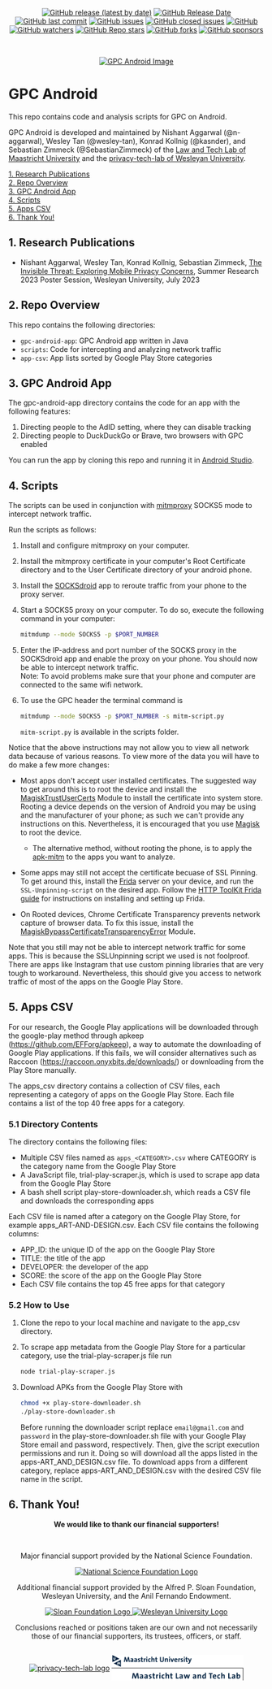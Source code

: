 <p align="center">
  <a href="https://github.com/privacy-tech-lab/gpc-android/releases"><img alt="GitHub release (latest by date)" src="https://img.shields.io/github/v/release/privacy-tech-lab/gpc-android"></a>
  <a href="https://github.com/privacy-tech-lab/gpc-android/releases"><img alt="GitHub Release Date" src="https://img.shields.io/github/release-date/privacy-tech-lab/gpc-android"></a>
  <a href="https://github.com/privacy-tech-lab/gpc-android/commits/main"><img alt="GitHub last commit" src="https://img.shields.io/github/last-commit/privacy-tech-lab/gpc-android"></a>
  <a href="https://github.com/privacy-tech-lab/gpc-android/issues"><img alt="GitHub issues" src="https://img.shields.io/github/issues-raw/privacy-tech-lab/gpc-android"></a>
  <a href="https://github.com/privacy-tech-lab/gpc-android/issues?q=is%3Aissue+is%3Aclosed"><img alt="GitHub closed issues" src="https://img.shields.io/github/issues-closed-raw/privacy-tech-lab/gpc-android"></a>
  <a href="https://github.com/privacy-tech-lab/gpc-android/blob/main/LICENSE.md"><img alt="GitHub" src="https://img.shields.io/github/license/privacy-tech-lab/gpc-android"></a>
  <a href="https://github.com/privacy-tech-lab/gpc-android/watchers"><img alt="GitHub watchers" src="https://img.shields.io/github/watchers/privacy-tech-lab/gpc-android?style=social"></a>
  <a href="https://github.com/privacy-tech-lab/gpc-android/stargazers"><img alt="GitHub Repo stars" src="https://img.shields.io/github/stars/privacy-tech-lab/gpc-android?style=social"></a>
  <a href="https://github.com/privacy-tech-lab/gpc-android/network/members"><img alt="GitHub forks" src="https://img.shields.io/github/forks/privacy-tech-lab/gpc-android?style=social"></a>
  <a href="https://github.com/sponsors/privacy-tech-lab"><img alt="GitHub sponsors" src="https://img.shields.io/static/v1?label=Sponsor&message=%E2%9D%A4&logo=GitHub&color=%23fe8e86"></a>
</p>

<br>

<p align="center">
  <a href="https://privacytechlab.org/"><img src="./wifi.svg" width="200px" height="200px" alt="GPC Android Image"></a>
</p>

# GPC Android

This repo contains code and analysis scripts for GPC on Android.

GPC Android is developed and maintained by Nishant Aggarwal (@n-aggarwal), Wesley Tan (@wesley-tan), Konrad Kollnig (@kasnder), and Sebastian Zimmeck (@SebastianZimmeck) of the [Law and Tech Lab of Maastricht University](https://www.maastrichtuniversity.nl/about-um/faculties/law/research/law-and-tech-lab) and the [privacy-tech-lab of Wesleyan University](https://privacytechlab.org/).

[1. Research Publications](#1-research-publications)  
[2. Repo Overview](#2-repo-overview)  
[3. GPC Android App](#3-gpc-android-app)  
[4. Scripts](#4-scripts)  
[5. Apps CSV](#5-apps-csv)  
[6. Thank You!](#6-thank-you)

## 1. Research Publications

- Nishant Aggarwal, Wesley Tan, Konrad Kollnig, Sebastian Zimmeck, [The Invisible Threat: Exploring Mobile Privacy Concerns](https://github.com/privacy-tech-lab/gpc-android/blob/main/research/aggarwalEtAlInvisibleThreat2023Poster.pdf), Summer Research 2023 Poster Session, Wesleyan University, July 2023

## 2. Repo Overview

This repo contains the following directories:

- `gpc-android-app`: GPC Android app written in Java
- `scripts`: Code for intercepting and analyzing network traffic
- `app-csv`: App lists sorted by Google Play Store categories

## 3. GPC Android App

The gpc-android-app directory contains the code for an app with the following features:

1. Directing people to the AdID setting, where they can disable tracking
2. Directing people to DuckDuckGo or Brave, two browsers with GPC enabled

You can run the app by cloning this repo and running it in [Android Studio](https://developer.android.com/studio).

## 4. Scripts

The scripts can be used in conjunction with [mitmproxy](https://mitmproxy.org/) SOCKS5 mode to intercept network traffic.

Run the scripts as follows:

1. Install and configure mitmproxy on your computer.
2. Install the mitmproxy certificate in your computer's Root Certificate directory and to the User Certificate directory of your android phone.
3. Install the [SOCKSdroid](https://play.google.com/store/apps/details?id=net.typeblog.socks&hl=en_US&gl=US) app to reroute traffic from your phone to the proxy server.
4. Start a SOCKS5 proxy on your computer. To do so, execute the following command in your computer:

   ```bash
   mitmdump --mode SOCKS5 -p $PORT_NUMBER
   ```

5. Enter the IP-address and port number of the SOCKS proxy in the SOCKSdroid app and enable the proxy on your phone. You should now be able to intercept network traffic. <br />Note: To avoid problems make sure that your phone and computer are connected to the same wifi network.
6. To use the GPC header the terminal command is

   ```bash
   mitmdump --mode SOCKS5 -p $PORT_NUMBER -s mitm-script.py
   ```

   `mitm-script.py` is available in the scripts folder.

Notice that the above instructions may not allow you to view all network data because of various reasons. To view more of the data you will have to do make a few more changes:

- Most apps don't accept user installed certificates. The suggested way to get around this is to root the device and install the [MagiskTrustUserCerts](https://github.com/NVISOsecurity/MagiskTrustUserCerts) Module to install the certificate into system store. Rooting a device depends on the version of Android you may be using and the manufacturer of your phone; as such we can't provide any instructions on this. Nevertheless, it is encouraged that you use [Magisk](https://magiskmanager.com/#How_to_Install_Magisk_Latest_Version_on_Android_Custom_Recovery_Option) to root the device.

  - The alternative method, without rooting the phone, is to apply the [apk-mitm](https://github.com/shroudedcode/apk-mitm) to the apps you want to analyze.

- Some apps may still not accept the certificate becuase of SSL Pinning. To get around this, install the [Frida](https://github.com/frida/frida) server on your device, and run the `SSL-Unpinning-script` on the desired app. Follow the [HTTP ToolKit Frida guide](https://httptoolkit.com/blog/frida-certificate-pinning/) for instructions on installing and setting up Frida.

- On Rooted devices, Chrome Certificate Transparency prevents network capture of browser data. To fix this issue, install the [MagiskBypassCertificateTransparencyError](https://github.com/JelmerDeHen/MagiskBypassCertificateTransparencyError) Module.

Note that you still may not be able to intercept network traffic for some apps. This is because the SSLUnpinning script we used is not foolproof. There are apps like Instagram that use custom pinning libraries that are very tough to workaround. Nevertheless, this should give you access to network traffic of most of the apps on the Google Play Store.

## 5. Apps CSV

For our research, the Google Play applications will be downloaded through the google-play method through apkeep (https://github.com/EFForg/apkeep), a way to automate the downloading of Google Play applications. If this fails, we will consider alternatives such as Raccoon (https://raccoon.onyxbits.de/downloads/) or downloading from the Play Store manually.

The apps_csv directory contains a collection of CSV files, each representing a category of apps on the Google Play Store. Each file contains a list of the top 40 free apps for a category.

### 5.1 Directory Contents

The directory contains the following files:

- Multiple CSV files named as `apps_<CATEGORY>.csv` where CATEGORY is the category name from the Google Play Store
- A JavaScript file, trial-play-scraper.js, which is used to scrape app data from the Google Play Store
- A bash shell script play-store-downloader.sh, which reads a CSV file and downloads the corresponding apps

Each CSV file is named after a category on the Google Play Store, for example apps_ART-AND-DESIGN.csv. Each CSV file contains the following columns:

- APP_ID: the unique ID of the app on the Google Play Store
- TITLE: the title of the app
- DEVELOPER: the developer of the app
- SCORE: the score of the app on the Google Play Store
- Each CSV file contains the top 45 free apps for that category

### 5.2 How to Use

1. Clone the repo to your local machine and navigate to the app_csv directory.
2. To scrape app metadata from the Google Play Store for a particular category, use the trial-play-scraper.js file run

   ```bash
   node trial-play-scraper.js
   ```

3. Download APKs from the Google Play Store with

   ```bash
   chmod +x play-store-downloader.sh
   ./play-store-downloader.sh
   ```

   Before running the downloader script replace `email@gmail.com` and `password` in the play-store-downloader.sh file with your Google Play Store email and password, respectively. Then, give the script execution permissions and run it. Doing so will download all the apps listed in the apps-ART_AND_DESIGN.csv file. To download apps from a different category, replace apps-ART_AND_DESIGN.csv with the desired CSV file name in the script.

## 6. Thank You!

<p align="center"><strong>We would like to thank our financial supporters!</strong></p><br>

<p align="center">Major financial support provided by the National Science Foundation.</p>

<p align="center">
  <a href="https://nsf.gov/awardsearch/showAward?AWD_ID=2055196">
    <img class="img-fluid" src="./nsf.png" height="100px" alt="National Science Foundation Logo">
  </a>
</p>

<p align="center">Additional financial support provided by the Alfred P. Sloan Foundation, Wesleyan University, and the Anil Fernando Endowment.</p>

<p align="center">
  <a href="https://sloan.org/grant-detail/9631">
    <img class="img-fluid" src="./sloan_logo.jpg" height="70px" alt="Sloan Foundation Logo">
  </a>
  <a href="https://www.wesleyan.edu/mathcs/cs/index.html">
    <img class="img-fluid" src="./wesleyan_shield.png" height="70px" alt="Wesleyan University Logo">
  </a>
</p>

<p align="center">Conclusions reached or positions taken are our own and not necessarily those of our financial supporters, its trustees, officers, or staff.</p>

##

<p align="center">
  <a href="https://privacytechlab.org/"><img align="center" src="./plt_logo.png" width="auto" height="200px" alt="privacy-tech-lab logo"></a>
  <a href="https://www.maastrichtuniversity.nl/about-um/faculties/law/research/law-and-tech-lab"><img align="center" src="./maastricht_law_tech.svg" width="auto" height="50px" alt="Logo of Maastricht University Law and Tech Lab"></a>
</p>

